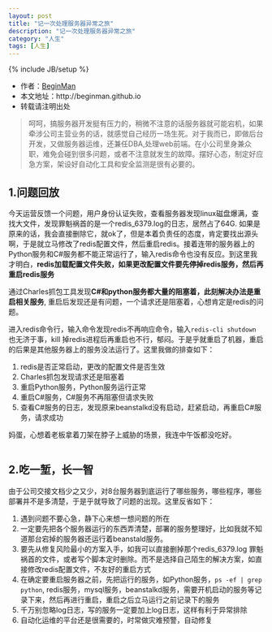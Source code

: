 ```yaml
---
layout: post
title: "记一次处理服务器异常之旅"
description: "记一次处理服务器异常之旅"
category: "人生"
tags: [人生]
---
```

{% include JB/setup %}
<ul>
    <li>作者：<a href="http://weibo.com/beginman" target="blank">BeginMan</a></li>
    <li>本文地址：http://beginman.github.io</li>
    <li>转载请注明出处</li>
</ul>
<blockquote>
  <p>呵呵，搞服务器开发挺有压力的，稍微不注意的话服务器就可能宕机，如果牵涉公司主营业务的话，就感觉自己经历一场生死。对于我而已，即做后台开发，又做服务器运维，还兼任DBA,处理web前端。在小公司里身兼众职，难免会碰到很多问题，或者不注意就发生的故障。摆好心态，制定好应急方案，架设好自动化工具和安全监测是很有必要的。</p>
</blockquote>

<h2>1.问题回放</h2>

<p>今天运营反馈一个问题，用户身份认证失败，查看服务器发现linux磁盘爆满，查找大文件，发现罪魁祸首的是一个redis_6379.log的日志，居然占了64G. 如果是原来的话，我会直接删除它，就ok了，但是本着负责任的态度，肯定要找出源头啊，于是就立马修改了redis配置文件，然后重启redis。接着连带的服务器上的Python服务和C#服务都不能正常运行了，输入redis命令也没有反应。到这里我才明白，<strong>redis加载配置文件失败，如果更改配置文件要先停掉redis服务，然后再重启redis服务</strong></p>

<p>通过Charles抓包工具发现<strong>C#和python服务都大量的阻塞着，此刻解决办法是重启相关服务</strong>, 重启后发现还是有问题，一个请求还是阻塞着，心想肯定是redis的问题。</p>

<p>进入redis命令行，输入命令发现redis不再响应命令，输入<code>redis-cli shutdown</code> 也无济于事，kill 掉redis进程后再重启也不行，郁闷。于是乎就重启了机器，重启的后果是其他服务器上的服务没法运行了。这里我做的排查如下：</p>

<ol>
<li>redis是否正常启动，更改的配置文件是否生效</li>
<li>Charles抓包发现请求还是阻塞着</li>
<li>重启Python服务，Python服务运行正常</li>
<li>重启C#服务，C#服务不再阻塞但请求失败</li>
<li>查看C#服务的日志，发现原来beanstalkd没有启动，赶紧启动，再重启C#服务，请求成功</li>
</ol>

<p>妈蛋，心想着老板拿着刀架在脖子上威胁的场景，我连中午饭都没吃好。</p>

<p><img src="http://beginman.qiniudn.com/Downtime.jpeg" alt="" /></p>

<!--more-->

<h2>2.吃一堑，长一智</h2>

<p>由于公司交接文档少之又少，对8台服务器到底运行了哪些服务，哪些程序，哪些部署并不是多清楚，于是乎就导致了问题的出现。这里反省如下：</p>

<ol>
<li>遇到问题不要心急，静下心来想一想问题的所在</li>
<li>一定要先把各个服务器运行的东西弄清楚，部署的服务整理好，比如我就不知道那台宕掉的服务器还运行着beanstald服务。</li>
<li>要先从修复风险最小的方案入手，如我可以直接删掉那个redis_6379.log 罪魁祸首的文件，或者写个脚本定时删除。而不是选择自己陌生的解决方案，如直接修改redis配置文件，不友好的重启方式</li>
<li>在确定要重启服务器之前，先把运行的服务，如Python服务，<code>ps -ef | grep python</code>, redis服务，mysql服务，beanstalkd服务，需要开机启动的服务等记录下来，然后再进行重启，重启之后立马运行之前记录下的服务</li>
<li>千万别忽略log日志，写的服务一定要加上log日志，这样有利于异常排除</li>
<li>自动化运维的平台还是很需要的，时常做灾难预警，自动修复</li>
</ol>
